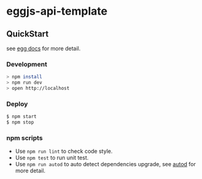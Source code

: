 # eggjs-api-template

## QuickStart

<!-- add docs here for user -->

see [egg docs][egg] for more detail.

### Development

```bash
> npm install
> npm run dev
> open http://localhost
```

### Deploy

```bash
$ npm start
$ npm stop
```

### npm scripts

- Use `npm run lint` to check code style.
- Use `npm test` to run unit test.
- Use `npm run autod` to auto detect dependencies upgrade, see [autod](https://www.npmjs.com/package/autod) for more detail.


[egg]: https://eggjs.org